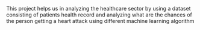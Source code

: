 This project helps us in analyzing the healthcare sector by using a dataset consisting of patients health record and analyzing what are the chances of the person getting a heart attack using different machine learning algorithm
